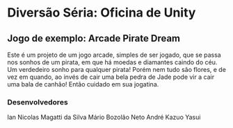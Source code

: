 # Diversão Séria: Oficina de Unity
## Jogo de exemplo: Arcade Pirate Dream

Este é um projeto de um jogo arcade, simples de ser jogado, que se passa nos sonhos de um pirata, em que há moedas e diamantes caindo do céu. Um verdedeiro sonho para qualquer pirata! Porém nem tudo são flores, e de vez em quando, ao invés de cair uma bela pedra de Jade pode vir a cair uma bala de canhão! Então cuidado em sua jogatina.

### Desenvolvedores
Ian Nicolas Magatti da Silva
Mário Bozolão Neto
André Kazuo Yasui
